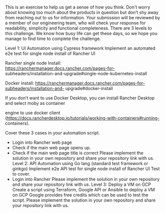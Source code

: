 This is an exercise to help us get a sense of how you think. Don't worry about knowing too much about
the products in question but don’t shy away from reaching out to us for information.
Your submission will be reviewed by a member of our engineering team, who will check your response for
readability, simplicity and functional completeness.
There are 3 levels to this challenge. We know how busy life can get these days, so we hope you manage
to find time to complete the challenge.

Level 1: UI Automation using Cypress framework
Implement an automated e2e test for single node install of Rancher UI

Rancher single node Install: https://ranchermanager.docs.rancher.com/pages-for-
subheaders/installation-and-upgrade#single-node-kubernetes-install

Docker install: https://ranchermanager.docs.rancher.com/pages-for-subheaders/installation-and-
upgrade#docker-install

If you don’t want to use Docker Desktop, you can install Rancher Desktop and select moby as container

engine to use docker client (https://docs.rancherdesktop.io/tutorials/working-with-containers#running-
containers).

Cover these 3 cases in your automation script.
- Login into Rancher web page
- Check if the main web page opens up.
- Check if the main web page title is correct
Please implement the solution in your own repository and share your repository link with us.
Level 2: API Automation using Go lang (standard test framework or ginkgo)
Implement e2e API test for single node install of Rancher UI
Test to cover.
- Login into Rancher
Please implement the solution in your own repository and share your repository link with us.
Level 3: Deploy a VM on GCP
Create a script using Terraform, Google API or Ansible to deploy a VM on GCP
Google provides free credits which can be used to test the script.
Please implement the solution in your own repository and share your repository link with us.
